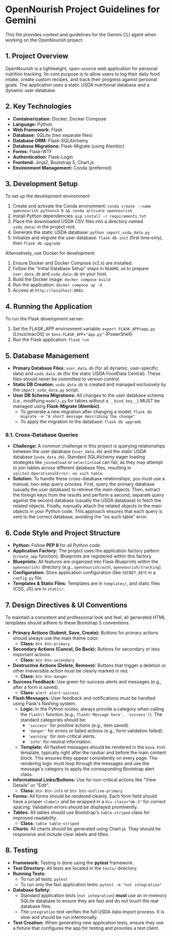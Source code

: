 # OpenNourish Project Guidelines for Gemini

This file provides context and guidelines for the Gemini CLI agent when working on the OpenNourish project.

## 1. Project Overview
OpenNourish is a lightweight, open-source web application for personal nutrition tracking. Its core purpose is to allow users to log their daily food intake, create custom recipes, and track their progress against personal goals. The application uses a static USDA nutritional database and a dynamic user database.

## 2. Key Technologies
- **Containerization:** Docker, Docker Compose
- **Language:** Python
- **Web Framework:** Flask
- **Database:** SQLite (two separate files)
- **Database ORM:** Flask-SQLAlchemy
- **Database Migrations:** Flask-Migrate (using Alembic)
- **Forms:** Flask-WTF
- **Authentication:** Flask-Login
- **Frontend:** Jinja2, Bootstrap 5, Chart.js
- **Environment Management:** Conda (preferred)

## 3. Development Setup
To set up the development environment:
1.  Create and activate the Conda environment: `conda create --name opennourish python=3.9 && conda activate opennourish`
2.  Install Python dependencies: `pip install -r requirements.txt`
3.  Place the downloaded USDA CSV files into a directory named `usda_data/` in the project root.
4.  Generate the static USDA database: `python import_usda_data.py`
5.  Initialize and migrate the user database: `flask db init` (first time only), then `flask db upgrade`

Alternatively, use Docker for development:
1.  Ensure Docker and Docker Compose (v2.x) are installed.
2.  Follow the "Initial Database Setup" steps in `README.md` to prepare `user_data.db` and `usda_data.db` on your host.
3.  Build the Docker image: `docker compose build`
4.  Run the application: `docker compose up -d`
5.  Access at `http://localhost:8081`.

## 4. Running the Application
To run the Flask development server:
1. Set the FLASK_APP environment variable: `export FLASK_APP=app.py` (Linux/macOS) or `$env:FLASK_APP="app.py"` (PowerShell)
2. Run the Flask application: `flask run`

## 5. Database Management
- **Primary Database Files:** `user_data.db` (for all dynamic, user-specific data) and `usda_data.db` (for the static USDA FoodData Central). These files should never be committed to version control.
- **Static DB Creation:** `usda_data.db` is created and managed exclusively by the `import_usda_data.py` script.
- **User DB Schema Migrations:** All changes to the user database schema (i.e., modifying `models.py` for tables without a `__bind_key__`) MUST be managed using **Flask-Migrate (Alembic)**.
  - To generate a new migration after changing a model: `flask db migrate -m "A short message describing the change"`
  - To apply the migration to the database: `flask db upgrade`

### 8.1. Cross-Database Queries
- **Challenge:** A common challenge in this project is querying relationships between the user database (`user_data.db`) and the static USDA database (`usda_data.db`). Standard SQLAlchemy eager loading strategies like `joinedload` or `selectinload` can fail, as they may attempt to join tables across different database files, resulting in `sqlite3.OperationalError: no such table`.
- **Solution:** To handle these cross-database relationships, you must use a manual, two-step query process. First, query the primary database (usually the user database) to retrieve the main objects. Then, extract the foreign keys from the results and perform a second, separate query against the second database (usually the USDA database) to fetch the related objects. Finally, manually attach the related objects to the main objects in your Python code. This approach ensures that each query is sent to the correct database, avoiding the "no such table" error.

## 6. Code Style and Project Structure
- **Python:** Follow **PEP 8** for all Python code.
- **Application Factory:** The project uses the application factory pattern (`create_app` function). Blueprints are registered within this factory.
- **Blueprints:** All features are organized into Flask Blueprints within the `opennourish/` directory (e.g., `opennourish/auth`, `opennourish/tracking`).
- **Configuration:** Store application configuration (like `SECRET_KEY`) in a `config.py` file.
- **Templates & Static Files:** Templates are in `templates/`, and static files (CSS, JS) are in `static/`.

## 7. Design Directives & UI Conventions
To maintain a consistent and professional look and feel, all generated HTML templates should adhere to these Bootstrap 5 conventions.
- **Primary Actions (Submit, Save, Create):** Buttons for primary actions should always use the main theme color.
  - **Class:** `btn btn-primary`
- **Secondary Actions (Cancel, Go Back):** Buttons for secondary or less important actions.
  - **Class:** `btn btn-secondary`
- **Destructive Actions (Delete, Remove):** Buttons that trigger a deletion or other irreversible action must be clearly marked in red.
  - **Class:** `btn btn-danger`
- **Success Feedback:** Use green for success alerts and messages (e.g., after a form is saved).
  - **Class:** `alert alert-success`
- **Flash Messages:** User feedback and notifications must be handled using Flask's flashing system.
  - **Logic:** In the Python routes, always provide a category when calling the `flash()` function (e.g., `flash('Message here', 'success')`). The standard categories should be:
    - `'success'` for positive actions (e.g., item saved).
    - `'danger'` for errors or failed actions (e.g., form validation failed).
    - `'warning'` for non-critical alerts.
    - `'info'` for neutral information.
  - **Template:** All flashed messages should be rendered in the `base.html` template, typically right after the navbar and before the main content block. This ensures they appear consistently on every page. The rendering logic must loop through the messages and use the message's category to apply the corresponding Bootstrap alert class.
- **Informational Links/Buttons:** Use for non-critical actions like "View Details" or "Edit".
  - **Class:** `btn btn-info` or `btn btn-outline-primary`
- **Forms:** All forms should be rendered cleanly. Each form field should have a proper `<label>` and be wrapped in a `div class="mb-3"` for correct spacing. Validation errors should be displayed prominently.
- **Tables:** All tables should use Bootstrap's `table-striped` class for improved readability.
  - **Class:** `table table-striped`
- **Charts:** All charts should be generated using Chart.js. They should be responsive and include clear labels and titles.

## 8. Testing
- **Framework:** Testing is done using the **pytest** framework.
- **Test Directory:** All tests are located in the `tests/` directory.
- **Running Tests:**
  - To run all tests: `pytest`
  - To run only the fast application tests: `pytest -m "not integration"`
- **Database Safety:**
  - Standard application tests (`not integration`) **must** use an in-memory SQLite database to ensure they are fast and do not touch the real database files.
  - The `integration` test verifies the full USDA data import process. It is slow and should be run intentionally.
- **Test Creation:** When generating new application tests, ensure they use a fixture that configures the app for testing and provides a test client.
